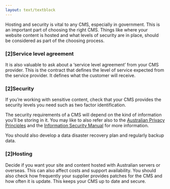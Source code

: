 ```yaml
---
layout: text/textblock
---
```

Hosting and security is vital to any CMS, especially in government. This is an important part of choosing the right CMS. Things like where your website content is hosted and what levels of security are in place, should be considered as part of the choosing process.
### [2]Service level agreement
It is also valuable to ask about a ‘service level agreement’ from your CMS provider. This is the contract that defines the level of service expected from the service provider. It defines what the customer will receive. 
### [2]Security
If you’re working with sensitive content, check that your CMS provides the security levels you need such as two factor identification.

The security requirements of a CMS will depend on the kind of information you’ll be storing in it. You may like to also refer also to the [Australian Privacy Principles](https://www.oaic.gov.au/privacy-law/privacy-act/australian-privacy-principles) and the [Information Security Manual](https://www.asd.gov.au/infosec/ism/) for more information.

You should also develop a data disaster recovery plan and regularly backup data.
### [2]Hosting
Decide if you want your site and content hosted with Australian servers or overseas. This can also affect costs and support availability. You should also check how frequently your supplier provides patches for the CMS and how often it is update. This keeps your CMS up to date and secure. 
